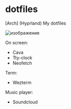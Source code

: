 # dotfiles
 [Arch] (Hyprland) My dotfiles

![изображение](https://github.com/user-attachments/assets/b75fbb97-696a-40e3-b29e-1582bd8ef419)

On screen:
- Cava
- Tty-clock
- Neofetch

Term:
- Wezterm

Music player:
- Soundcloud

